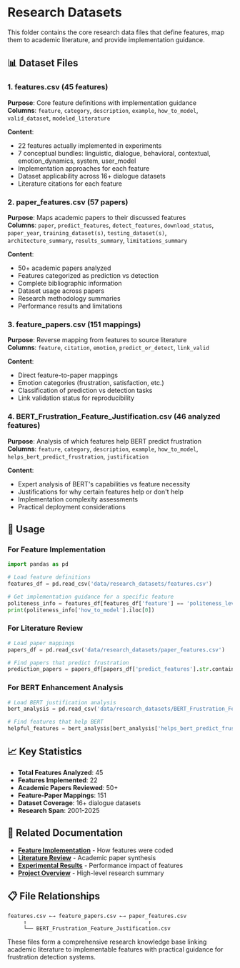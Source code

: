 # Research Datasets

This folder contains the core research data files that define features, map them to academic literature, and provide implementation guidance.

## 📊 Dataset Files

### 1. **features.csv** (45 features)
**Purpose**: Core feature definitions with implementation guidance  
**Columns**: `feature`, `category`, `description`, `example`, `how_to_model`, `valid_dataset`, `modeled_literature`

**Content**:
- 22 features actually implemented in experiments
- 7 conceptual bundles: linguistic, dialogue, behavioral, contextual, emotion_dynamics, system, user_model
- Implementation approaches for each feature
- Dataset applicability across 16+ dialogue datasets
- Literature citations for each feature

### 2. **paper_features.csv** (57 papers)
**Purpose**: Maps academic papers to their discussed features  
**Columns**: `paper`, `predict_features`, `detect_features`, `download_status`, `paper_year`, `training_dataset(s)`, `testing_dataset(s)`, `architecture_summary`, `results_summary`, `limitations_summary`

**Content**:
- 50+ academic papers analyzed
- Features categorized as prediction vs detection
- Complete bibliographic information
- Dataset usage across papers
- Research methodology summaries
- Performance results and limitations

### 3. **feature_papers.csv** (151 mappings)
**Purpose**: Reverse mapping from features to source literature  
**Columns**: `feature`, `citation`, `emotion`, `predict_or_detect`, `link_valid`

**Content**:
- Direct feature-to-paper mappings
- Emotion categories (frustration, satisfaction, etc.)
- Classification of prediction vs detection tasks
- Link validation status for reproducibility

### 4. **BERT_Frustration_Feature_Justification.csv** (46 analyzed features)
**Purpose**: Analysis of which features help BERT predict frustration  
**Columns**: `feature`, `category`, `description`, `example`, `how_to_model`, `helps_bert_predict_frustration`, `justification`

**Content**:
- Expert analysis of BERT's capabilities vs feature necessity
- Justifications for why certain features help or don't help
- Implementation complexity assessments
- Practical deployment considerations

## 🎯 Usage

### For Feature Implementation
```python
import pandas as pd

# Load feature definitions
features_df = pd.read_csv('data/research_datasets/features.csv')

# Get implementation guidance for a specific feature
politeness_info = features_df[features_df['feature'] == 'politeness_level']
print(politeness_info['how_to_model'].iloc[0])
```

### For Literature Review
```python
# Load paper mappings
papers_df = pd.read_csv('data/research_datasets/paper_features.csv')

# Find papers that predict frustration
prediction_papers = papers_df[papers_df['predict_features'].str.contains('frustration', na=False)]
```

### For BERT Enhancement Analysis
```python
# Load BERT justification analysis
bert_analysis = pd.read_csv('data/research_datasets/BERT_Frustration_Feature_Justification.csv')

# Find features that help BERT
helpful_features = bert_analysis[bert_analysis['helps_bert_predict_frustration'] == 'yes']
```

## 📈 Key Statistics

- **Total Features Analyzed**: 45
- **Features Implemented**: 22  
- **Academic Papers Reviewed**: 50+
- **Feature-Paper Mappings**: 151
- **Dataset Coverage**: 16+ dialogue datasets
- **Research Span**: 2001-2025

## 🔗 Related Documentation

- **[Feature Implementation](../../docs/methodology/feature_modeling_report.md)** - How features were coded
- **[Literature Review](../../docs/papers/papers_summary.md)** - Academic paper synthesis  
- **[Experimental Results](../../results/)** - Performance impact of features
- **[Project Overview](../../docs/project/project_overview.md)** - High-level research summary

## 📋 File Relationships

```
features.csv ←→ feature_papers.csv ←→ paper_features.csv
     ↑                                      ↑
     └── BERT_Frustration_Feature_Justification.csv
```

These files form a comprehensive research knowledge base linking academic literature to implementable features with practical guidance for frustration detection systems.